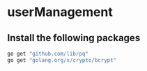 # userManagement

## Install the following packages
```bash
go get "github.com/lib/pq"
go get "golang.org/x/crypto/bcrypt"
```

